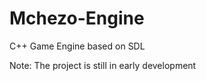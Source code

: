 Mchezo-Engine
=============

C++ Game Engine based on SDL

Note:
The project is still in early development
